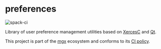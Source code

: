 # preferences

![spack-ci](https://github.com/LIHPC-Computational-Geometry/preferences/actions/workflows/spack-ci.yml/badge.svg)

Library of user preference management utilities based on [XercesC](https://xerces.apache.org/xerces-c/) and [Qt](https://www.qt.io/).

This project is part of the [mgx](https://github.com/LIHPC-Computational-Geometry/mgx) ecosystem and conforms to its [CI policy](https://github.com/LIHPC-Computational-Geometry/spack_recipes#ci-and-versioning-policy-of-mgx-ecosystem-projects).
